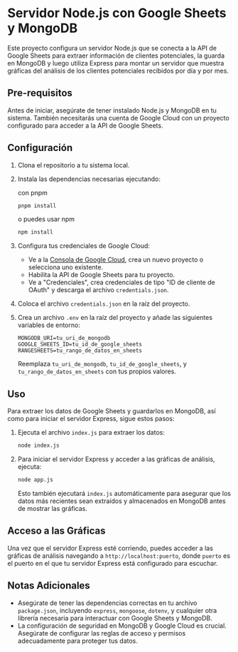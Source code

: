 # Servidor Node.js con Google Sheets y MongoDB

Este proyecto configura un servidor Node.js que se conecta a la API de Google Sheets para extraer información de clientes potenciales, la guarda en MongoDB y luego utiliza Express para montar un servidor que muestra gráficas del análisis de los clientes potenciales recibidos por día y por mes.

## Pre-requisitos

Antes de iniciar, asegúrate de tener instalado Node.js y MongoDB en tu sistema. También necesitarás una cuenta de Google Cloud con un proyecto configurado para acceder a la API de Google Sheets.

## Configuración

1. Clona el repositorio a tu sistema local.

2. Instala las dependencias necesarias ejecutando:

    con pnpm
    ```bash
    pnpm install
    ```
    o puedes usar npm

    ```bash
    npm install
    ```

3. Configura tus credenciales de Google Cloud:

    - Ve a la [Consola de Google Cloud](https://console.cloud.google.com/), crea un nuevo proyecto o selecciona uno existente.
    - Habilita la API de Google Sheets para tu proyecto.
    - Ve a "Credenciales", crea credenciales de tipo "ID de cliente de OAuth" y descarga el archivo `credentials.json`.

4. Coloca el archivo `credentials.json` en la raíz del proyecto.

5. Crea un archivo `.env` en la raíz del proyecto y añade las siguientes variables de entorno:

    ```env
    MONGODB_URI=tu_uri_de_mongodb
    GOOGLE_SHEETS_ID=tu_id_de_google_sheets
    RANGESHEETS=tu_rango_de_datos_en_sheets
    ```

    Reemplaza `tu_uri_de_mongodb`, `tu_id_de_google_sheets`, y `tu_rango_de_datos_en_sheets` con tus propios valores.

## Uso

Para extraer los datos de Google Sheets y guardarlos en MongoDB, así como para iniciar el servidor Express, sigue estos pasos:

1. Ejecuta el archivo `index.js` para extraer los datos:

    ```bash
    node index.js
    ```

2. Para iniciar el servidor Express y acceder a las gráficas de análisis, ejecuta:

    ```bash
    node app.js
    ```

    Esto también ejecutará `index.js` automáticamente para asegurar que los datos más recientes sean extraídos y almacenados en MongoDB antes de mostrar las gráficas.

## Acceso a las Gráficas

Una vez que el servidor Express esté corriendo, puedes acceder a las gráficas de análisis navegando a `http://localhost:puerto`, donde `puerto` es el puerto en el que tu servidor Express está configurado para escuchar.

## Notas Adicionales

- Asegúrate de tener las dependencias correctas en tu archivo `package.json`, incluyendo `express`, `mongoose`, `dotenv`, y cualquier otra librería necesaria para interactuar con Google Sheets y MongoDB.
- La configuración de seguridad en MongoDB y Google Cloud es crucial. Asegúrate de configurar las reglas de acceso y permisos adecuadamente para proteger tus datos.

